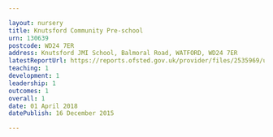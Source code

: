 ```yaml
---

layout: nursery
title: Knutsford Community Pre-school
urn: 130639
postcode: WD24 7ER
address: Knutsford JMI School, Balmoral Road, WATFORD, WD24 7ER
latestReportUrl: https://reports.ofsted.gov.uk/provider/files/2535969/urn/130639.pdf
teaching: 1
development: 1
leadership: 1
outcomes: 1
overall: 1
date: 01 April 2018 
datePublish: 16 December 2015

---
```

